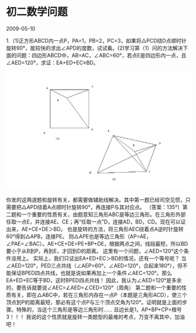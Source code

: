 # 初二数学问题
2009-05-10


1.（1)正方形ABCD内一点P，PA=1，PB=2，PC=3，如果将△PCD绕D点顺时针旋转90°，能较快的求出∠APD的度数，试试看。(2)学习第（1）问的方法解决下面的问题：四边形ABCD中，AB=AC，∠ABC=60°，若点E是四边形内一点，且∠AED=120°，求证：EA+ED+EC≥BD。

![](4e4a20a4462309f7a52f9f06720e0cf3d7cad665.jpeg)


你发的这两道题和旋转有关，都需要做辅助线解决。其中第一题已经司空见惯，只需要把△APD绕着A点顺时针旋转90°，再连接P与其对应点。 （答案：135°）第二题和一个重要的性质有关，由题意知三角形ABC是等边三角形。在三角形外部任取一点E，并连接AE、CE；再“任取一点”D，连接AD，BD，CD。现在可以证出来，AE+CE+DE＞BD。 也是旋转的方法，将三角形AEC绕着点A逆时针旋转60°得到△APB，连接PE。 则△APE也是等边三角形（AP=AE，∠PAE=∠BAC）。AE+CE+DE=PE+BP+DE，根据两点之间，线段最短，所以BD要小于从B到P，再到E，才回到D的距离。 这里有一个问题，∠AED=120°这个条件没用上。 实际上，我们只证出EA+ED+EC＞BD的情况，还有一个等号呢？ 当∠AED=120°，PED三点共线（∠AEP=60°，∠AED=120°，合起来180°），但不能保证BPED四点共线，也就是说如果再加上一个条件∠AEC=120°。那么EA+ED+EC等于BD，这时BPED四点共线！ 因此，我认为∠AED=120°是多余的，要告诉就要说∠AEC=∠AED=∠CED=120°（周角） 第二题和一个重要的性质有关，即在△ABC中，若在三角形内存在一点P（本题是三角形ACD），使三个顶点到P的距离最短，那必有这个点P与三个顶点交角为120°。证明就是上面的步骤。特殊的，当这个三角形是等边三角形时…… 且边长是1，AP+BP+CP=根号3！！！ 我说的这个性质就是旋转一类题型的最难的考点，万变不离其中，加油吧！
